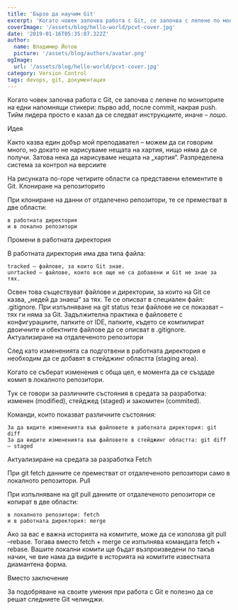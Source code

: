 ```yaml
---
title: 'Бързо да научим Git'
excerpt: 'Когато човек започва работа с Git, се започва с лепене по мониторите на едни напомнящи стикери: първо add, после commit, накрая push. Тийм лидера просто е казал да се следват инструкциите, иначе – лошо.'
coverImage: '/assets/blog/hello-world/pcvt-cover.jpg'
date: '2019-01-16T05:35:07.322Z'
author:
  name: Владимир Йотов
  picture: '/assets/blog/authors/avatar.png'
ogImage:
  url: '/assets/blog/hello-world/pcvt-cover.jpg'
category: Version Control
tags: devops, git, документация
---
```

Когато човек започва работа с Git, се започва с лепене по мониторите на едни напомнящи стикери: първо add, после commit, накрая push. Тийм лидера просто е казал да се следват инструкциите, иначе – лошо.

Идея

Както казва един добър мой преподавател – можем да си говорим много, но докато не нарисуваме нещата на хартия, нищо няма да се получи. Затова нека да нарисуваме нещата на „хартия“.
Разпределена система за контрол на версиите

На рисунката по-горе четирите области са представени елементите в Git.
Клониране на репозиторито

При клониране на данни от отдалечено репозитори, те се преместват в две области:

    в работната директория
    и в локално репозитори

Промени в работната директория

В работната директория има два типа файла:

    tracked – файлове, за които Git знае.
    unrtacked – файлове, които все още не са добавени и Git не знае за тях.

Освен това съществуват файлове и директории, за които на Git се казва, „недей да знаеш“ за тях. Те се описват в специален файл: .gitignore. При изпълняване на git status тези файлове не се показват – тях ги няма за Git. Задължителна практика е файловете с конфигурациите, папките от IDE, папките, където се компилират двоичните и обектните файлове да се описват в .gitignore.
Актуализиране на отдалеченото репозитори

След като измененията са подготвени в работната директория е необходим да се добавят в стейджинг областта (staging area).

Когато се съберат изменения с обща цел, е момента да се създаде комип в локалното репозитори.

Тук се говори за различните състояния в средата за разработка: изменен (modified), стейджед (staged) и закомитен (commited).

Команди, които показват различните състояния:

    За да видите измененията във файловете в работната директория: git diff
    За да видите измененията във файловете в стейджинг областта: git diff – staged

Актуализиране на средата за разработка
Fetch

При git fetch данните се преместват от отдалеченото репозитори само в локалното репозитори.
Pull

При изпълняване на git pull данните от отдалеченото репозитори се копират в две области:

    в локалното репозитори: fetch
    и в работната директория: merge

Ако за вас е важна историята на комитите, може да се използва git pull –rebase. Тогава вместо fetch + merge се изпълнява командата fetch + rebase. Вашите локални комити ще бъдат възпроизведени по такъв начин, че вие нама да видите в историята на комитите известната диамантена форма.

 

Вместо заключение

За подобряване на своите умения при работа с Git е полезно да се решат следниете Git челинджи.
